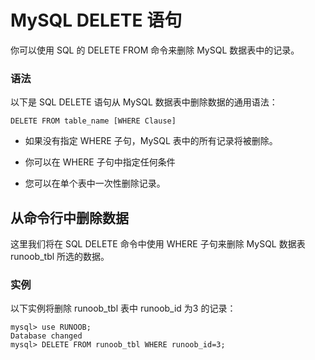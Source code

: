 #  MySQL DELETE 语句

 你可以使用 SQL 的 DELETE FROM 命令来删除 MySQL 数据表中的记录。

### 语法

 以下是 SQL DELETE 语句从 MySQL 数据表中删除数据的通用语法：

```
DELETE FROM table_name [WHERE Clause]
```

*  如果没有指定 WHERE 子句，MySQL 表中的所有记录将被删除。

*  你可以在 WHERE 子句中指定任何条件
*  您可以在单个表中一次性删除记录。

## 从命令行中删除数据

这里我们将在 SQL DELETE 命令中使用 WHERE 子句来删除 MySQL 数据表 runoob\_tbl 所选的数据。

### 实例

以下实例将删除 runoob\_tbl 表中 runoob\_id 为3 的记录：

```
mysql> use RUNOOB;
Database changed
mysql> DELETE FROM runoob_tbl WHERE runoob_id=3;
```




